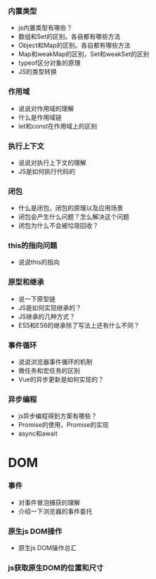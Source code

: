### 内置类型
* js内置类型有哪些？
* 数组和Set的区别。各自都有哪些方法
* Object和Map的区别。各自都有哪些方法
* Map和weakMap的区别，Set和weakSet的区别
* typeof区分对象的原理
* JS的类型转换

### 作用域
* 说说对作用域的理解 
* 什么是作用域链
* let和const在作用域上的区别

### 执行上下文
* 说说对执行上下文的理解
* JS是如何执行代码的
### 闭包
* 什么是闭包，闭包的原理以及应用场景
* 闭包会产生什么问题？怎么解决这个问题
* 闭包为什么不会被垃圾回收？

### this的指向问题
* 说说this的指向

### 原型和继承
* 说一下原型链
* JS是如何实现继承的？
* JS继承的几种方式？
* ES5和ES6的继承除了写法上还有什么不同？

### 事件循环
* 说说浏览器事件循环的机制
* 微任务和宏任务的区别
* Vue的异步更新是如何实现的？

### 异步编程
* js异步编程得到方案有哪些？
* Promise的使用，Promise的实现
* async和await

# DOM

### 事件
* 对事件冒泡捕获的理解
* 介绍一下浏览器的事件委托
### 原生js DOM操作
* 原生js DOM操作总汇

### js获取原生DOM的位置和尺寸
